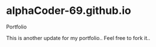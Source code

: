 # alphaCoder-69.github.io
Portfolio

This is another update for my portfolio..
Feel free to fork it..

